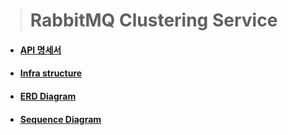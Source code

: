 > # RabbitMQ Clustering Service



* #### [API 명세서](/reference/API명세서.md)

* #### [Infra structure](/reference/Infra.md)

* #### [ERD Diagram](/reference/ERD.md)

* #### [Sequence Diagram](/reference/SequenceDiagram.md)

